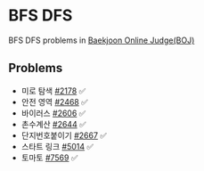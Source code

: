 # BFS DFS

BFS DFS problems in [Baekjoon Online Judge(BOJ)](https://www.acmicpc.net/)

## Problems

* 미로 탐색 [#2178](https://www.acmicpc.net/problem/2178) ✅
* 안전 영역 [#2468](https://www.acmicpc.net/problem/2468) ✅
* 바이러스 [#2606](https://www.acmicpc.net/problem/2606) ✅
* 촌수계산 [#2644](https://www.acmicpc.net/problem/2644) ✅
* 단지번호붙이기 [#2667](https://www.acmicpc.net/problem/2644) ✅
* 스타트 링크 [#5014](https://www.acmicpc.net/problem/5014) ✅
* 토마토 [#7569](https://www.acmicpc.net/problem/7569) ✅